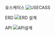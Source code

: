 유스케이스
![USECASS](https://private-user-images.githubusercontent.com/163097270/330272491-c658f1e7-6b7a-475d-b847-837b2d116ce9.jpg?jwt=eyJhbGciOiJIUzI1NiIsInR5cCI6IkpXVCJ9.eyJpc3MiOiJnaXRodWIuY29tIiwiYXVkIjoicmF3LmdpdGh1YnVzZXJjb250ZW50LmNvbSIsImtleSI6ImtleTUiLCJleHAiOjE3MTU2NTkzOTcsIm5iZiI6MTcxNTY1OTA5NywicGF0aCI6Ii8xNjMwOTcyNzAvMzMwMjcyNDkxLWM2NThmMWU3LTZiN2EtNDc1ZC1iODQ3LTgzN2IyZDExNmNlOS5qcGc_WC1BbXotQWxnb3JpdGhtPUFXUzQtSE1BQy1TSEEyNTYmWC1BbXotQ3JlZGVudGlhbD1BS0lBVkNPRFlMU0E1M1BRSzRaQSUyRjIwMjQwNTE0JTJGdXMtZWFzdC0xJTJGczMlMkZhd3M0X3JlcXVlc3QmWC1BbXotRGF0ZT0yMDI0MDUxNFQwMzU4MTdaJlgtQW16LUV4cGlyZXM9MzAwJlgtQW16LVNpZ25hdHVyZT1kMDNjNGIzMTc1NWIzNTM5MTI4YTUyZjNmMTg0OWExZTI2ZTMwYWI5N2Y2Y2YwYWZlNWU3MjJkOWU5NDFkNzZiJlgtQW16LVNpZ25lZEhlYWRlcnM9aG9zdCZhY3Rvcl9pZD0wJmtleV9pZD0wJnJlcG9faWQ9MCJ9.tZqR9eOQvJhxXz16wZjcBzS5cyE52yV1AECNYv-0AmU)


ERD
![ERD 설계](https://private-user-images.githubusercontent.com/163097270/330271247-4a00a112-cd8c-45e7-808b-85b571655b5b.jpg?jwt=eyJhbGciOiJIUzI1NiIsInR5cCI6IkpXVCJ9.eyJpc3MiOiJnaXRodWIuY29tIiwiYXVkIjoicmF3LmdpdGh1YnVzZXJjb250ZW50LmNvbSIsImtleSI6ImtleTUiLCJleHAiOjE3MTU2NTg5MDksIm5iZiI6MTcxNTY1ODYwOSwicGF0aCI6Ii8xNjMwOTcyNzAvMzMwMjcxMjQ3LTRhMDBhMTEyLWNkOGMtNDVlNy04MDhiLTg1YjU3MTY1NWI1Yi5qcGc_WC1BbXotQWxnb3JpdGhtPUFXUzQtSE1BQy1TSEEyNTYmWC1BbXotQ3JlZGVudGlhbD1BS0lBVkNPRFlMU0E1M1BRSzRaQSUyRjIwMjQwNTE0JTJGdXMtZWFzdC0xJTJGczMlMkZhd3M0X3JlcXVlc3QmWC1BbXotRGF0ZT0yMDI0MDUxNFQwMzUwMDlaJlgtQW16LUV4cGlyZXM9MzAwJlgtQW16LVNpZ25hdHVyZT1jMGNlYzhlNTE0OGIyY2E0MTdkNWMzMGZlYzRkYzI1YzExZjFmYTc2MjRlZjE3YWQzNzhjNTMzNjNiOTcwYTllJlgtQW16LVNpZ25lZEhlYWRlcnM9aG9zdCZhY3Rvcl9pZD0wJmtleV9pZD0wJnJlcG9faWQ9MCJ9.9XZUxBNf2Xno33frdr6x0XtZofIhe1YSHGy2lMIB_Us)

API
![API설계](https://private-user-images.githubusercontent.com/163097270/330266939-ae6572c3-7a6e-4148-bf36-ac364eb1deb5.jpg?jwt=eyJhbGciOiJIUzI1NiIsInR5cCI6IkpXVCJ9.eyJpc3MiOiJnaXRodWIuY29tIiwiYXVkIjoicmF3LmdpdGh1YnVzZXJjb250ZW50LmNvbSIsImtleSI6ImtleTUiLCJleHAiOjE3MTU2NTcyNTcsIm5iZiI6MTcxNTY1Njk1NywicGF0aCI6Ii8xNjMwOTcyNzAvMzMwMjY2OTM5LWFlNjU3MmMzLTdhNmUtNDE0OC1iZjM2LWFjMzY0ZWIxZGViNS5qcGc_WC1BbXotQWxnb3JpdGhtPUFXUzQtSE1BQy1TSEEyNTYmWC1BbXotQ3JlZGVudGlhbD1BS0lBVkNPRFlMU0E1M1BRSzRaQSUyRjIwMjQwNTE0JTJGdXMtZWFzdC0xJTJGczMlMkZhd3M0X3JlcXVlc3QmWC1BbXotRGF0ZT0yMDI0MDUxNFQwMzIyMzdaJlgtQW16LUV4cGlyZXM9MzAwJlgtQW16LVNpZ25hdHVyZT1kMGQyNDY2ZTUyOWRmNzg2MzUzMmE0NDI5Mzc4MTBjYjY2NWIxOTdhYWEyZjY1OTAwNjAyOTkxM2RiODNlMGMxJlgtQW16LVNpZ25lZEhlYWRlcnM9aG9zdCZhY3Rvcl9pZD0wJmtleV9pZD0wJnJlcG9faWQ9MCJ9.terJss94IBys6PzEMrO0yR9j789pVtLctmVz48xSwho)
